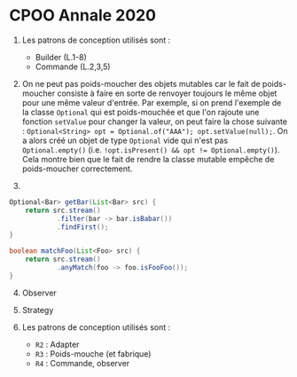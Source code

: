 
# CPOO Annale 2020

1.	Les patrons de conception utilisés sont :
     - Builder (L.1-8)
	 - Commande (L.2,3,5)

2.	On ne peut pas poids-moucher des objets mutables car le fait de poids-moucher consiste à faire en sorte de renvoyer toujours le même objet pour une même valeur d'entrée. Par exemple, si on prend l'exemple de la classe `Optional` qui est poids-mouchée et que l'on rajoute une fonction `setValue` pour changer la valeur, on peut faire la chose suivante : `Optional<String> opt = Optional.of("AAA"); opt.setValue(null);`. On a alors créé un objet de type `Optional` vide qui n'est pas `Optional.empty()` (i.e. `!opt.isPresent() && opt != Optional.empty()`). Cela montre bien que le fait de rendre la classe mutable empêche de poids-moucher correctement. 

3.	
```Java
Optional<Bar> getBar(List<Bar> src) {
	return src.stream()
			.filter(bar -> bar.isBabar())
			.findFirst();
}

boolean matchFoo(List<Foo> src) {
	return src.stream()
			.anyMatch(foo -> foo.isFooFoo());
}
```

4.	Observer

6.	Strategy

8.	Les patrons de conception utilisés sont :
     - `R2` : Adapter
	 - `R3` : Poids-mouche (et fabrique)
	 - `R4` : Commande, observer


